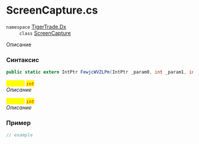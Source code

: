 
# ScreenCapture.cs
`namespace` [TigerTrade.Dx](../../../TigerTrade.Dx.md)  
&nbsp;&nbsp;&nbsp;&nbsp;&nbsp;&nbsp;&nbsp;&nbsp;&nbsp;`class` [ScreenCapture](../../ScreenCapture.cs.md)

Описание

### Синтаксис
```csharp
public static extern IntPtr FewjcWVZLPm(IntPtr _param0, int _param1, int _param2)
```
<mark style="color:yellow;">`_param1`</mark> <mark style="color:red;">*`int`*</mark>  
 *Описание*  
  
<mark style="color:yellow;">`_param2`</mark> <mark style="color:red;">*`int`*</mark>  
 *Описание*  
  


### Пример  
```csharp
// example
```
                    
                    